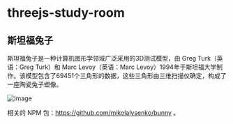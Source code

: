 # threejs-study-room

## 斯坦福兔子

斯坦福兔子是一种计算机图形学领域广泛采用的3D测试模型，由 Greg Turk（英语：Greg Turk）和 Marc Levoy（英语：Marc Levoy）1994年于斯坦福大学制作。该模型包含了69451个三角形的数据，这些三角形由三维扫描仪确定，构成了一座陶瓷兔子塑像。

![image](https://user-images.githubusercontent.com/19852293/188253089-772168e1-f1a3-450e-9e74-278204bd44ff.png)

相关的 NPM 包：https://github.com/mikolalysenko/bunny 。
